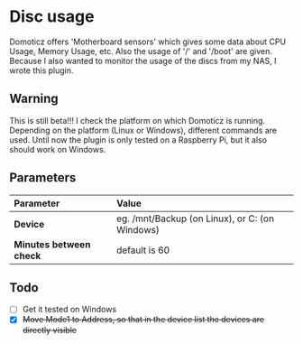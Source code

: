 # Disc usage
Domoticz offers 'Motherboard sensors' which gives some data about CPU Usage, Memory Usage, etc. Also the usage of '/' and '/boot' are given. Because I also wanted to monitor the usage of the discs from my NAS, I wrote this plugin.
## Warning
This is still beta!!!
I check the platform on which Domoticz is running. Depending on the platform (Linux or Windows), different commands are used. Until now the plugin is only tested on a Raspberry Pi, but it also should work on Windows.
## Parameters
| Parameter | Value |
| :--- | :--- |
| **Device**  | eg. /mnt/Backup (on Linux), or C: (on Windows) |
| **Minutes between check**  |  default is 60  |
## Todo
- [ ] Get it tested on Windows
- [x] ~~Move Mode1 to Address, so that in the device list the devices are directly visible~~
